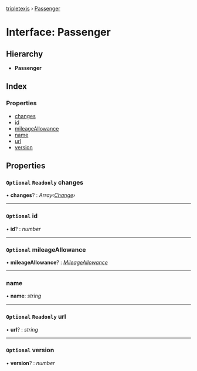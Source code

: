 [tripletexjs](../README.md) › [Passenger](passenger.md)

# Interface: Passenger

## Hierarchy

* **Passenger**

## Index

### Properties

* [changes](passenger.md#optional-readonly-changes)
* [id](passenger.md#optional-id)
* [mileageAllowance](passenger.md#optional-mileageallowance)
* [name](passenger.md#name)
* [url](passenger.md#optional-readonly-url)
* [version](passenger.md#optional-version)

## Properties

### `Optional` `Readonly` changes

• **changes**? : *Array‹[Change](../modules/change.md)›*

___

### `Optional` id

• **id**? : *number*

___

### `Optional` mileageAllowance

• **mileageAllowance**? : *[MileageAllowance](mileageallowance.md)*

___

###  name

• **name**: *string*

___

### `Optional` `Readonly` url

• **url**? : *string*

___

### `Optional` version

• **version**? : *number*
